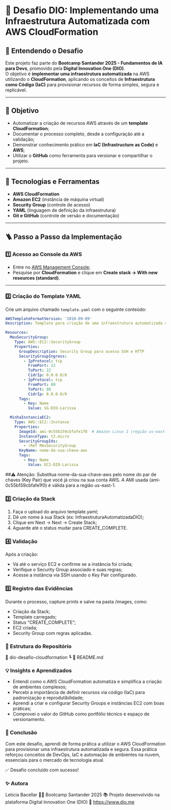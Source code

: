 # 🚀 Desafio DIO: Implementando uma Infraestrutura Automatizada com AWS CloudFormation

## 🧩 Entendendo o Desafio

Este projeto faz parte do **Bootcamp Santander 2025 - Fundamentos de IA para Devs**, promovido pela **Digital Innovation One (DIO)**.  
O objetivo é **implementar uma infraestrutura automatizada** na AWS utilizando o **CloudFormation**, aplicando os conceitos de **Infraestrutura como Código (IaC)** para provisionar recursos de forma simples, segura e replicável.

---

## 🎯 Objetivo

- Automatizar a criação de recursos AWS através de um **template CloudFormation**;  
- Documentar o processo completo, desde a configuração até a validação;  
- Demonstrar conhecimento prático em **IaC (Infrastructure as Code)** e **AWS**;  
- Utilizar o **GitHub** como ferramenta para versionar e compartilhar o projeto.

---

## 🧰 Tecnologias e Ferramentas

- **AWS CloudFormation**  
- **Amazon EC2** (instância de máquina virtual)  
- **Security Group** (controle de acesso)  
- **YAML** (linguagem de definição da infraestrutura)  
- **Git e GitHub** (controle de versão e documentação)

---

## 🪜 Passo a Passo da Implementação

### 1️⃣ Acesso ao Console da AWS
- Entre no [AWS Management Console](https://aws.amazon.com/console/);
- Pesquise por **CloudFormation** e clique em **Create stack → With new resources (standard)**.

---

### 2️⃣ Criação do Template YAML
Crie um arquivo chamado `template.yaml` com o seguinte conteúdo:

```yaml
AWSTemplateFormatVersion: '2010-09-09'
Description: Template para criação de uma infraestrutura automatizada com EC2 e Security Group

Resources:
  MeuSecurityGroup:
    Type: AWS::EC2::SecurityGroup
    Properties:
      GroupDescription: Security Group para acesso SSH e HTTP
      SecurityGroupIngress:
        - IpProtocol: tcp
          FromPort: 22
          ToPort: 22
          CidrIp: 0.0.0.0/0
        - IpProtocol: tcp
          FromPort: 80
          ToPort: 80
          CidrIp: 0.0.0.0/0
      Tags:
        - Key: Name
          Value: SG-DIO-Larissa

  MinhaInstanciaEC2:
    Type: AWS::EC2::Instance
    Properties:
      ImageId: ami-0c55b159cbfafe1f0  # Amazon Linux 2 (região us-east-1)
      InstanceType: t2.micro
      SecurityGroupIds:
        - !Ref MeuSecurityGroup
      KeyName: nome-da-sua-chave-aws
      Tags:
        - Key: Name
          Value: EC2-DIO-Larissa
```

##⚠️ Atenção:
Substitua nome-da-sua-chave-aws pelo nome do par de chaves (Key Pair) que você já criou na sua conta AWS.
A AMI usada (ami-0c55b159cbfafe1f0) é válida para a região us-east-1.


### 3️⃣ Criação da Stack

1. Faça o upload do arquivo template.yaml;
2. Dê um nome à sua Stack (ex: InfraestruturaAutomatizadaDIO);
3. Clique em Next → Next → Create Stack;
4. Aguarde até o status mudar para CREATE_COMPLETE.

### 4️⃣ Validação

Após a criação:

- Vá até o serviço EC2 e confirme se a instância foi criada;
- Verifique o Security Group associado e suas regras;
- Acesse a instância via SSH usando o Key Pair configurado.

### 5️⃣ Registro das Evidências

Durante o processo, capture prints e salve na pasta /images, como:

- Criação da Stack;
- Template carregado;
- Status “CREATE_COMPLETE”;
- EC2 criada;
- Security Group com regras aplicadas.

### 📸 Estrutura do Repositório
📁 dio-desafio-cloudformation
 ┗ 📄 README.md

### 💡 Insights e Aprendizados

- Entendi como o AWS CloudFormation automatiza e simplifica a criação de ambientes complexos;
- Percebi a importância de definir recursos via código (IaC) para padronização e reprodutibilidade;
- Aprendi a criar e configurar Security Groups e instâncias EC2 com boas práticas;
- Comprovei o valor do GitHub como portfólio técnico e espaço de versionamento.

### 🏁 Conclusão

Com este desafio, aprendi de forma prática a utilizar o AWS CloudFormation para provisionar uma infraestrutura automatizada e segura.
Essa prática reforçou conceitos de DevOps, IaC e automação de ambientes na nuvem, essenciais para o mercado de tecnologia atual.

✅ Desafio concluído com sucesso!

### ✨ Autora

Leticia Bacellar
👩‍💻 Bootcamp Santander 2025
📚 Projeto desenvolvido na plataforma Digital Innovation One (DIO)
🔗 https://www.dio.me

